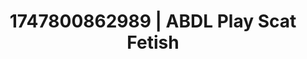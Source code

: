 ---
categories:
- Tan lines & lingerie
- Tradwife
- Vore fantasy
- Erotic focus
- Erotic silhouette
image: /assets/images/1747800862989.jpg
layout: post
seo:
  description: Featured content with premium Scat Fetish, ABDL Play. HD images available.
  keywords: Scat Fetish, ABDL Play
  og_image: /assets/images/1747800862989.jpg
  schema_type: VisualArtwork
tags:
- ABDL Play
- Scat Fetish
- '#1747800862989'
title: 1747800862989 | ABDL Play Scat Fetish
---